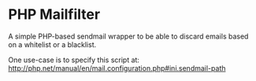 # PHP Mailfilter

A simple PHP-based sendmail wrapper to be able to discard emails based on a whitelist or a blacklist. 

One use-case is to specify this script at:
http://php.net/manual/en/mail.configuration.php#ini.sendmail-path
